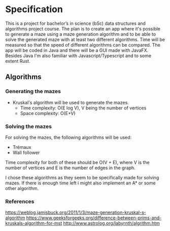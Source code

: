 # Specification

This is a project for bachelor’s in science (bSc) data structures and algorithms project course. The plan is to create an app where it's possible to generate a maze using a maze generation algorithm and to be able to solve the generated maze with at least two different algorithms. Time will be measured so that the speed of different algorithms can be compared. The app will be coded in Java and there will be a GUI made with JavaFX. Besides Java I'm also familiar with Javascript/Typescript and to some extent Rust.

## Algorithms

### Generating the mazes

- Kruskal's algorithm will be used to generate the mazes.
  - Time complexity: O(E log V), V being the number of vertices
  - Space complexity: O(E+V)

### Solving the mazes

For solving the mazes, the following algorithms will be used:

- Trémaux
- Wall follower

Time complexity for both of these should be O(V + E), where V is the number of vertices and E is the number of edges in the graph.

I chose these algorithms as they seem to be specifically made for solving mazes. If there is enough time left i might also implement an A\* or some other algorithm.

### References

https://weblog.jamisbuck.org/2011/1/3/maze-generation-kruskal-s-algorithm
https://www.geeksforgeeks.org/difference-between-prims-and-kruskals-algorithm-for-mst
http://www.astrolog.org/labyrnth/algrithm.htm
